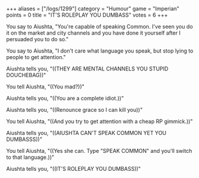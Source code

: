 +++
aliases = ["/logs/1299"]
category = "Humour"
game = "Imperian"
points = 0
title = "IT'S ROLEPLAY YOU DUMBASS"
votes = 6
+++

You say to Aiushta, "You're capable of speaking Common. I've seen you do it on 
the market and city channels and you have done it yourself after I persuaded 
you to do so."

You say to Aiushta, "I don't care what language you speak, but stop lying to 
people to get attention."

Aiushta tells you, "((THEY ARE MENTAL CHANNELS YOU STUPID DOUCHEBAG))"

You tell Aiushta, "((You mad?))"

Aiushta tells you, "((You are a complete idiot.))"

Aiushta tells you, "((Renounce grace so I can kill you))"

You tell Aiushta, "((And you try to get attention with a cheap RP gimmick.))"

Aiushta tells you, "((AIUSHTA CAN'T SPEAK COMMON YET YOU DUMBASSS))"

You tell Aiushta, "((Yes she can. Type "SPEAK COMMON" and you'll switch to that
language.))"

Aiushta tells you, "((IT'S ROLEPLAY YOU DUMBASS))"
